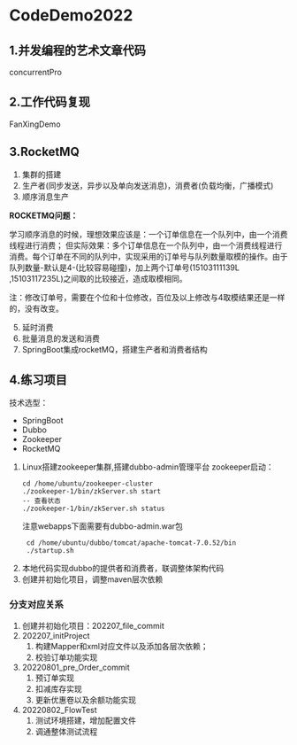 # CodeDemo2022
## 1.并发编程的艺术文章代码
concurrentPro
## 2.工作代码复现
FanXingDemo
## 3.RocketMQ

1. 集群的搭建
2. 生产者(同步发送，异步以及单向发送消息)，消费者(负载均衡，广播模式)
3. 顺序消息生产

**ROCKETMQ问题：**

学习顺序消息的时候，理想效果应该是：一个订单信息在一个队列中，由一个消费线程进行消费；
但实际效果：多个订单信息在一个队列中，由一个消费线程进行消费。每个订单在不同的队列中，实现采用的订单号与队列数量取模的操作。由于队列数量-默认是4-(比较容易碰撞)，加上两个订单号(15103111139L
,15103117235L)之间取的比较接近，造成取模相同。

注：修改订单号，需要在个位和十位修改，百位及以上修改与4取模结果还是一样的，没有改变。

5. 延时消费
6. 批量消息的发送和消费
7. SpringBoot集成rocketMQ，搭建生产者和消费者结构

## 4.练习项目

技术选型：

- SpringBoot
- Dubbo
- Zookeeper
- RocketMQ

1. Linux搭建zookeeper集群,搭建dubbo-admin管理平台
   zookeeper启动：
   ```shell
   cd /home/ubuntu/zookeeper-cluster
   ./zookeeper-1/bin/zkServer.sh start
   -- 查看状态
   ./zookeeper-1/bin/zkServer.sh status
   ```
   注意webapps下面需要有dubbo-admin.war包
   ```shell
    cd /home/ubuntu/dubbo/tomcat/apache-tomcat-7.0.52/bin
    ./startup.sh
     ```
2. 本地代码实现dubbo的提供者和消费者，联调整体架构代码
3. 创建并初始化项目，调整maven层次依赖

### 分支对应关系
1. 创建并初始化项目：202207_file_commit
2. 202207_initProject
   1. 构建Mapper和xml对应文件以及添加各层次依赖；
   2. 校验订单功能实现
3. 20220801_pre_Order_commit
   1. 预订单实现
   2. 扣减库存实现
   3. 更新优惠卷以及余额功能实现
4. 20220802_FlowTest
   1. 测试环境搭建，增加配置文件
   2. 调通整体测试流程
